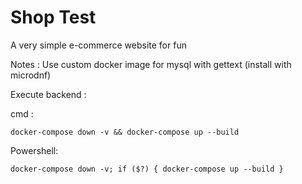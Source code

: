 # Shop Test
A very simple e-commerce website for fun

Notes :
Use custom docker image for mysql with gettext (install with microdnf)

Execute backend :

cmd :
```
docker-compose down -v && docker-compose up --build
```
Powershell: 
```
docker-compose down -v; if ($?) { docker-compose up --build }
```